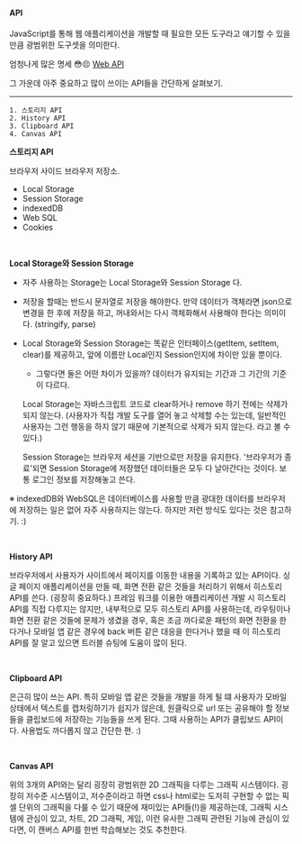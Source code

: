 #### API

JavaScript를 통해 웹 애플리케이션을 개발할 때 필요한 모든 도구라고 얘기할 수 있을만큼 광범위한 도구셋을 의미한다.

엄청나게 많은 명세 😳😣 [Web API](https://developer.mozilla.org/ko/docs/Web/API)

그 가운데 아주 중요하고 많이 쓰이는 API들을 간단하게 살펴보기.

---

```
1. 스토리지 API
2. History API
3. Clipboard API
4. Canvas API
```

**스토리지 API**

브라우저 사이드 브라우저 저장소.

- Local Storage
- Session Storage
- indexedDB
- Web SQL
- Cookies

<br />

**Local Storage와 Session Storage**

- 자주 사용하는 Storage는 Local Storage와 Session Storage 다.
- 저장을 할때는 반드시 문자열로 저장을 해야한다. 만약 데이터가 객체라면 json으로 변경을 한 후에 저장을 하고, 꺼내와서는 다시 객체화해서 사용해야 한다는 의미이다. (stringify, parse)
- Local Storage와 Session Storage는 똑같은 인터페이스(getItem, setItem, clear)를 제공하고, 앞에 이름만 Local인지 Session인지에 차이만 있을 뿐이다.

  - 그렇다면 둘은 어떤 차이가 있을까? 데이터가 유지되는 기간과 그 기간의 기준이 다르다.

  Local Storage는 자바스크립트 코드로 clear하거나 remove 하기 전에는 삭제가 되지 않는다. (사용자가 직접 개발 도구를 열어 놓고 삭제할 수는 있는데, 일반적인 사용자는 그런 행동을 하지 않기 때문에 기본적으로 삭제가 되지 않는다. 라고 볼 수있다.)

  Session Storage는 브라우저 세션을 기반으로만 저장을 유지한다. '브라우저가 종료'되면 Session Storage에 저장했던 데이터들은 모두 다 날아간다는 것이다. 보통 로그인 정보를 저장해놓고 쓴다.

※ indexedDB와 WebSQL은 데이터베이스를 사용할 만큼 광대한 데이터를 브라우저에 저장하는 일은 없어 자주 사용하지는 않는다. 하지만 저런 방식도 있다는 것은 참고하기. :)

<br />

**History API**

브라우저에서 사용자가 사이트에서 페이지를 이동한 내용을 기록하고 있는 API이다.
싱글 페이지 애플리케이션을 만들 때, 화면 전환 같은 것들을 처리하기 위해서 히스토리 API를 쓴다.
(굉장히 중요하다.)
프레임 워크를 이용한 애플리케이션 개발 시 히스토리 API를 직접 다루지는 않지만, 내부적으로 모두 히스토리 API를 사용하는데, 라우팅이나 화면 전환 같은 것들에 문제가 생겼을 경우, 혹은 조금 까다로운 패턴의 화면 전환을 한다거나 모바일 앱 같은 경우에 back 버튼 같은 대응을 한다거나 했을 때 이 히스토리 API를 잘 알고 있으면 트러블 슈팅에 도움이 많이 된다.

<br />

**Clipboard API**

은근히 많이 쓰는 API.
특히 모바일 앱 같은 것들을 개발을 하게 될 떄
사용자가 모바일 상태에서 텍스트를 캡처링하기가 쉽지가 않은데,
원클릭으로 url 또는 공유해야 할 정보들을 클립보드에 저장하는 기능들을 쓰게 된다.
그때 사용하는 API가 클립보드 API이다.
사용법도 까다롭지 않고 간단한 편. :)

<br />

**Canvas API**

위의 3개의 API와는 달리 굉장히 광범위한 2D 그래픽을 다루는 그래픽 시스템이다.
굉장히 저수준 시스템이고, 저수준이라고 하면 css나 html로는 도저히 구현할 수 없는 픽셀 단위의 그래픽을 다룰 수 있기 때문에 재미있는 API들(!)을 제공하는데, 그래픽 시스템에 관심이 있고, 차트, 2D 그래픽, 게임, 이런 유사한 그래픽 관련된 기능에 관심이 있다면, 이 캔버스 API를 한번 학습해보는 것도 추천한다.
